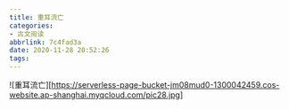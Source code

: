 ```yaml
---
title: 重耳流亡
categories: 
- 古文阅读
abbrlink: 7c4fad3a
date: 2020-11-28 20:52:26
tags:
---
```

![重耳流亡][https://serverless-page-bucket-jm08mud0-1300042459.cos-website.ap-shanghai.myqcloud.com/pic28.jpg]
